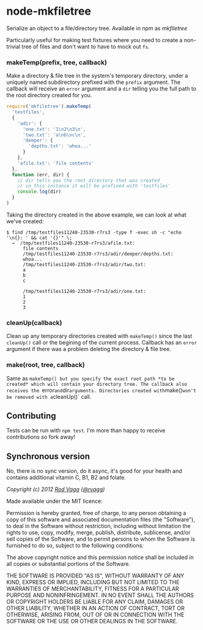 # node-mkfiletree
Serialize an object to a file/directory tree. Available in npm as *mkfiletree*

Particularly useful for making test fixtures where you need to create a non-trivial tree of files and don't want to have to mock out `fs`.

### makeTemp(prefix, tree, callback)

Make a directory & file tree in the system's temporary directory, under a uniquely named subdirectory prefixed with the `prefix` argument.
The callback will receive an `error` argument and a `dir` telling you the full path to the root directory created for you.

```js
require('mkfiletree').makeTemp(
  'testfiles',
  {
    'adir': {
      'one.txt': '1\n2\n3\n',
      'two.txt': 'a\nb\nc\n',
      'deeper': {
        'depths.txt': 'whoa...'
      }
    },
    'afile.txt': 'file contents'
  },
  function (err, dir) {
    // dir tells you the root directory that was created
    // in this instance it will be prefixed with 'testfiles'
    console.log(dir)
  }
)
```

Taking the directory created in the above example, we can look at what we've created:

```
$ find /tmp/testfiles11240-23530-r7rs3 -type f -exec sh -c "echo '\n{}: ' && cat '{}'" \;
  →  /tmp/testfiles11240-23530-r7rs3/afile.txt: 
      file contents
      /tmp/testfiles11240-23530-r7rs3/adir/deeper/depths.txt: 
      whoa...
      /tmp/testfiles11240-23530-r7rs3/adir/two.txt: 
      a
      b
      c

      /tmp/testfiles11240-23530-r7rs3/adir/one.txt: 
      1
      2
      3

```

### cleanUp(callback)

Clean up any temporary directories created with `makeTemp()` since the last `cleanUp()` call or the begining of the current process. Callback has an `error` argument if there was a problem deleting the directory & file tree.

### make(root, tree, callback)

Same as `makeTemp() but you specify the exact root path *to be created* which will contain your directory tree. The callback also receives the `error` and `dir` arguments. Directories created with `make()` won't be removed with a `cleanUp()` call.


## Contributing

Tests can be run with `npm test`. I'm more than happy to receive contributions so fork away!

## Synchronous version

No, there is no sync version, do it async, it's good for your health and contains additional vitamin C, B1, B2 and folate.


*Copyright (c) 2012 [Rod Vagg](https://github.com/rvagg) ([@rvagg](https://twitter.com/rvagg))*

Made available under the MIT licence:

Permission is hereby granted, free of charge, to any person obtaining a copy
of this software and associated documentation files (the "Software"), to deal
in the Software without restriction, including without limitation the rights
to use, copy, modify, merge, publish, distribute, sublicense, and/or sell
copies of the Software, and to permit persons to whom the Software is furnished
to do so, subject to the following conditions:

The above copyright notice and this permission notice shall be included in all
copies or substantial portions of the Software.

THE SOFTWARE IS PROVIDED "AS IS", WITHOUT WARRANTY OF ANY KIND, EXPRESS OR
IMPLIED, INCLUDING BUT NOT LIMITED TO THE WARRANTIES OF MERCHANTABILITY,
FITNESS FOR A PARTICULAR PURPOSE AND NONINFRINGEMENT. IN NO EVENT SHALL THE
AUTHORS OR COPYRIGHT HOLDERS BE LIABLE FOR ANY CLAIM, DAMAGES OR OTHER
LIABILITY, WHETHER IN AN ACTION OF CONTRACT, TORT OR OTHERWISE, ARISING FROM,
OUT OF OR IN CONNECTION WITH THE SOFTWARE OR THE USE OR OTHER DEALINGS IN THE
SOFTWARE.